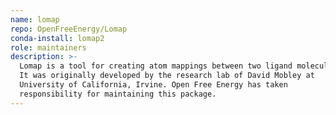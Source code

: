 ```yaml
---
name: lomap
repo: OpenFreeEnergy/Lomap
conda-install: lomap2
role: maintainers
description: >-
  Lomap is a tool for creating atom mappings between two ligand molecules.
  It was originally developed by the research lab of David Mobley at
  University of California, Irvine. Open Free Energy has taken
  responsibility for maintaining this package.
---
```

